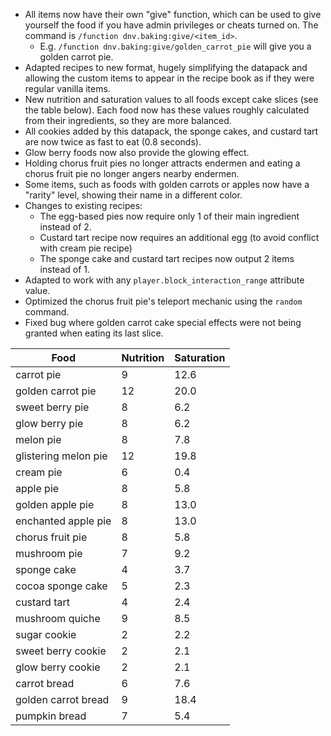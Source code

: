 
- All items now have their own "give" function, which can be used to give yourself the food if you have admin privileges or cheats turned on. The command is ``/function dnv.baking:give/<item_id>``.
  - E.g. ``/function dnv.baking:give/golden_carrot_pie`` will give you a golden carrot pie.
- Adapted recipes to new format, hugely simplifying the datapack and allowing the custom items to appear in the recipe book as if they were regular vanilla items.
- New nutrition and saturation values to all foods except cake slices (see the table below). Each food now has these values roughly calculated from their ingredients, so they are more balanced.
- All cookies added by this datapack, the sponge cakes, and custard tart are now twice as fast to eat (0.8 seconds).
- Glow berry foods now also provide the glowing effect.
- Holding chorus fruit pies no longer attracts endermen and eating a chorus fruit pie no longer angers nearby endermen.
- Some items, such as foods with golden carrots or apples now have a "rarity" level, showing their name in a different color.
- Changes to existing recipes:
  - The egg-based pies now require only 1 of their main ingredient instead of 2.
  - Custard tart recipe now requires an additional egg (to avoid conflict with cream pie recipe)
  - The sponge cake and custard tart recipes now output 2 items instead of 1.
- Adapted to work with any ``player.block_interaction_range`` attribute value.
- Optimized the chorus fruit pie's teleport mechanic using the ``random`` command.
- Fixed bug where golden carrot cake special effects were not being granted when eating its last slice.

| Food                     | Nutrition | Saturation |
|--------------------------|-----------|------------|
| carrot pie               |         9 |       12.6 |
| golden carrot pie        |        12 |       20.0 |
| sweet berry pie          |         8 |        6.2 |
| glow berry pie           |         8 |        6.2 |
| melon pie                |         8 |        7.8 |
| glistering melon pie     |        12 |       19.8 |
| cream pie                |         6 |        0.4 |
| apple pie                |         8 |        5.8 |
| golden apple pie         |         8 |       13.0 |
| enchanted apple pie      |         8 |       13.0 |
| chorus fruit pie         |         8 |        5.8 |
| mushroom pie             |         7 |        9.2 |
| sponge cake              |         4 |        3.7 |
| cocoa sponge cake        |         5 |        2.3 |
| custard tart             |         4 |        2.4 |
| mushroom quiche          |         9 |        8.5 |
| sugar cookie             |         2 |        2.2 |
| sweet berry cookie       |         2 |        2.1 |
| glow berry cookie        |         2 |        2.1 |
| carrot bread             |         6 |        7.6 |
| golden carrot bread      |         9 |       18.4 |
| pumpkin bread            |         7 |        5.4 |